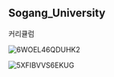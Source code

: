 ## Sogang_University
커리큘럼

![6WOEL46QDUHK2](https://user-images.githubusercontent.com/66376774/127776496-33e7d179-e865-45eb-9044-d6996beed938.png)

![5XFIBVVS6EKUG](https://user-images.githubusercontent.com/66376774/127776499-b5859175-9471-4ed1-8d7f-a601c236da4d.png)
